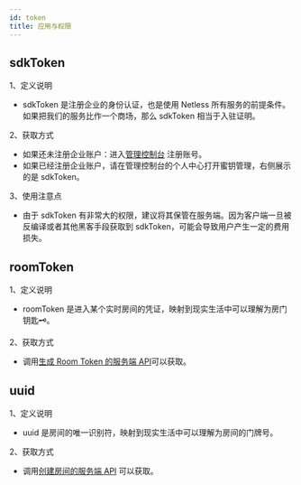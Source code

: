 ```yaml
---
id: token
title: 应用与权限
---
```


## sdkToken

1、定义说明

* sdkToken 是注册企业的身份认证，也是使用 Netless 所有服务的前提条件。如果把我们的服务比作一个商场，那么 sdkToken 相当于入驻证明。

2、获取方式

* 如果还未注册企业账户：进入[管理控制台](https://console.netless.link/) 注册账号。
* 如果已经注册企业账户，请在管理控制台的个人中心打开蜜钥管理，右侧展示的是 sdkToken。

3、使用注意点

* 由于 sdkToken 有非常大的权限，建议将其保管在服务端。因为客户端一旦被反编译或者其他黑客手段获取到 sdkToken，可能会导致用户产生一定的费用损失。

## roomToken

1、定义说明

* roomToken 是进入某个实时房间的凭证，映射到现实生活中可以理解为房门钥匙🗝。

2、获取方式

* 调用[生成 Room Token 的服务端 API](https://developer.netless.link/docs/server/api/server-token/#post-%E7%94%9F%E6%88%90-room-token)可以获取。

## uuid

1、定义说明

* uuid 是房间的唯一识别符，映射到现实生活中可以理解为房间的门牌号。

2、获取方式

* 调用[创建房间的服务端 API](https://developer.netless.link/docs/server/api/server-room/#post-%E5%88%9B%E5%BB%BA%E6%88%BF%E9%97%B4) 可以获取。

